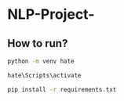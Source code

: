# NLP-Project-

## How to run?

``` bash       # this is Git terminal
python -m venv hate
```


``` bash       
hate\Scripts\activate
```

``` bash
pip install -r requirements.txt
```